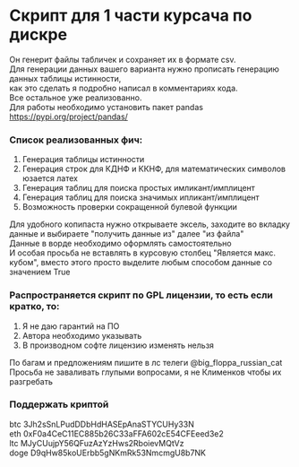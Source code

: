 # Скрипт для 1 части курсача по дискре

Он генерит файлы табличек и сохраняет их в формате csv.<br>
Для генерации данных вашего варианта нужно прописать генерацию данных таблицы истинности,<br> 
как это сделать я подробно написал в комментариях кода.<br>
Все остальное уже реализованно.<br>
Для работы необходимо установить пакет pandas<br>
https://pypi.org/project/pandas/<br>

### Список реализованных фич:
1) Генерация таблицы истинности
2) Генерация строк для КДНФ и ККНФ, для математических символов юзается латех
2) Генерация таблиц для поиска простых имликант/имплицент
3) Генерация таблиц для поиска значимых ипликант/имплицент
4) Возможность проверки сокращенной булевой функции

Для удобного копипаста нужно открываете эксель, заходите во вкладку данные и выбираете "получить данные из" далее "из файла"<br>
Данные в ворде необходимо оформлять самостоятельно<br>
И особая просьба не вставлять в курсовую столбец "Является макс. кубом", вместо этого просто выделите любым способом данные со значением True

### Распространяется скрипт по GPL лицензии, то есть если кратко, то:
1. Я не даю гарантий на ПО
2. Автора необходимо указывать
3. В производном софте лицензию изменять нельзя

По багам и предложениям пишите в лс телеги @big_floppa_russian_cat<br>
Просьба не заваливать глупыми вопросами, я не Клименков чтобы их разгребать<br>

### Поддержать криптой
btc 3Jh2sSnLPudDDbHdHASEpAnaSTYCUHy33N<br>
eth 0xF0a4CeC11EC885b26C33aFFA602cE54CFEeed3e2<br>
ltc MJyCUujpY56QFuzAzYzHws2RboievMQtVz<br>
doge D9qHw85koUErbb5gNKmRk53NmcmgU8b7NK<br>

